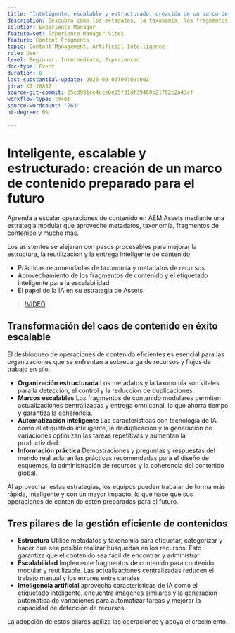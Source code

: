```yaml
---
title: 'Inteligente, escalable y estructurado: creación de un marco de contenido preparado para el futuro'
description: Descubra cómo los metadatos, la taxonomía, los fragmentos de contenido y la automatización con tecnología de IA de AEM optimizan las operaciones de contenido, aumentan la capacidad de detección y escalan la entrega.
solution: Experience Manager
feature-set: Experience Manager Sites
feature: Content Fragments
topic: Content Management, Artificial Intelligence
role: User
level: Beginner, Intermediate, Experienced
doc-type: Event
duration: 0
last-substantial-update: 2025-09-03T00:00:00Z
jira: KT-18857
source-git-commit: 85cd991ce4cce6e25f31df39400b21702c2a43cf
workflow-type: tm+mt
source-wordcount: '263'
ht-degree: 0%

---
```



# Inteligente, escalable y estructurado: creación de un marco de contenido preparado para el futuro

Aprenda a escalar operaciones de contenido en AEM Assets mediante una estrategia modular que aproveche metadatos, taxonomía, fragmentos de contenido y mucho más.

Los asistentes se alejarán con pasos procesables para mejorar la estructura, la reutilización y la entrega inteligente de contenido,

* Prácticas recomendadas de taxonomía y metadatos de recursos
* Aprovechamiento de los fragmentos de contenido y el etiquetado inteligente para la escalabilidad
* El papel de la IA en su estrategia de Assets.

>[!VIDEO](https://video.tv.adobe.com/v/3471382/?learn=on&enablevpops)

## Transformación del caos de contenido en éxito escalable

El desbloqueo de operaciones de contenido eficientes es esencial para las organizaciones que se enfrentan a sobrecarga de recursos y flujos de trabajo en silo.

* **Organización estructurada** Los metadatos y la taxonomía son vitales para la detección, el control y la reducción de duplicaciones.
* **Marcos escalables** Los fragmentos de contenido modulares permiten actualizaciones centralizadas y entrega omnicanal, lo que ahorra tiempo y garantiza la coherencia.
* **Automatización inteligente** Las características con tecnología de IA como el etiquetado inteligente, la deduplicación y la generación de variaciones optimizan las tareas repetitivas y aumentan la productividad.
* **Información práctica** Demostraciones y preguntas y respuestas del mundo real aclaran las prácticas recomendadas para el diseño de esquemas, la administración de recursos y la coherencia del contenido global.

Al aprovechar estas estrategias, los equipos pueden trabajar de forma más rápida, inteligente y con un mayor impacto, lo que hace que sus operaciones de contenido estén preparadas para el futuro.

## Tres pilares de la gestión eficiente de contenidos

* **Estructura** Utilice metadatos y taxonomía para etiquetar, categorizar y hacer que sea posible realizar búsquedas en los recursos. Esto garantiza que el contenido sea fácil de encontrar y administrar
* **Escalabilidad** Implemente fragmentos de contenido para contenido modular y reutilizable. Las actualizaciones centralizadas reducen el trabajo manual y los errores entre canales
* **Inteligencia artificial** aprovecha características de IA como el etiquetado inteligente, encuentra imágenes similares y la generación automática de variaciones para automatizar tareas y mejorar la capacidad de detección de recursos.

La adopción de estos pilares agiliza las operaciones y apoya el crecimiento.